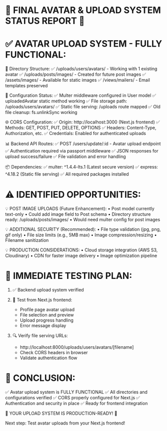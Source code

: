 🎉 FINAL AVATAR & UPLOAD SYSTEM STATUS REPORT 🎉
========================================================

✅ AVATAR UPLOAD SYSTEM - FULLY FUNCTIONAL:
============================================

📁 Directory Structure:
✅ /uploads/users/avatars/ - Working with 1 existing avatar
✅ /uploads/posts/images/ - Created for future post images
✅ /assets/images/ - Available for static images
✅ /views/mailers/ - Email templates preserved

🔧 Configuration Status:
✅ Multer middleware configured in User model
✅ uploadedAvatar static method working
✅ File storage path: /uploads/users/avatars/
✅ Static file serving: /uploads route mapped
✅ Old file cleanup: fs.unlinkSync working

🌐 CORS Configuration:
✅ Origin: http://localhost:3000 (Next.js frontend)
✅ Methods: GET, POST, PUT, DELETE, OPTIONS
✅ Headers: Content-Type, Authorization, etc.
✅ Credentials: Enabled for authenticated uploads

📊 Backend API Routes:
✅ POST /users/update/:id - Avatar upload endpoint
✅ Authentication required via passport middleware
✅ JSON responses for upload success/failure
✅ File validation and error handling

📦 Dependencies:
✅ multer: ^1.4.4-lts.1 (Latest secure version)
✅ express: ^4.18.2 (Static file serving)
✅ All required packages installed

⚠️  IDENTIFIED OPPORTUNITIES:
==============================

💡 POST IMAGE UPLOADS (Future Enhancement):
• Post model currently text-only
• Could add image field to Post schema
• Directory structure ready: /uploads/posts/images/
• Would need multer config for post images

💡 ADDITIONAL SECURITY (Recommended):
• File type validation (jpg, png, gif only)
• File size limits (e.g., 5MB max)
• Image compression/resizing
• Filename sanitization

💡 PRODUCTION CONSIDERATIONS:
• Cloud storage integration (AWS S3, Cloudinary)
• CDN for faster image delivery
• Image optimization pipeline

🚀 IMMEDIATE TESTING PLAN:
==========================

1. ✅ Backend upload system verified
2. 🎯 Test from Next.js frontend:
   - Profile page avatar upload
   - File selection and preview
   - Upload progress handling
   - Error message display

3. 🔍 Verify file serving URLs:
   - http://localhost:8000/uploads/users/avatars/[filename]
   - Check CORS headers in browser
   - Validate authentication flow

🎯 CONCLUSION:
==============

✅ Avatar upload system is FULLY FUNCTIONAL
✅ All directories and configurations verified
✅ CORS properly configured for Next.js
✅ Authentication and security in place
✅ Ready for frontend integration

🚀 YOUR UPLOAD SYSTEM IS PRODUCTION-READY! 🚀

Next step: Test avatar uploads from your Next.js frontend!
